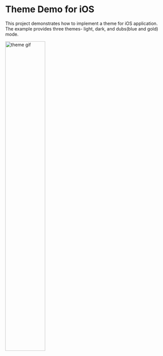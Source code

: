 # Theme Demo for iOS

This project demonstrates how to implement a theme for iOS application.
The example provides three themes- light, dark, and dubs(blue and gold) mode.

<img src = "https://s3-us-west-2.amazonaws.com/kyleshin-info-resources/images/theme.gif" width ="50%" title = "theme gif"/>
